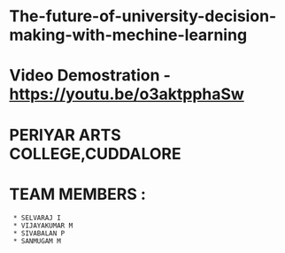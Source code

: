 # The-future-of-university-decision-making-with-mechine-learning
# Video Demostration - https://youtu.be/o3aktpphaSw



# PERIYAR ARTS COLLEGE,CUDDALORE


# TEAM MEMBERS :
     * SELVARAJ I
     * VIJAYAKUMAR M
     * SIVABALAN P
     * SANMUGAM M
     
     

